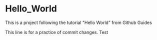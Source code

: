 # Hello_World
This is a project following the tutorial "Hello World" from Github Guides

This line is for a practice of commit changes.
Test

